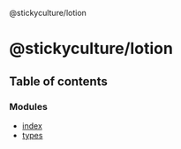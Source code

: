 @stickyculture/lotion

# @stickyculture/lotion

## Table of contents

### Modules

- [index](modules/index.md)
- [types](modules/types.md)
